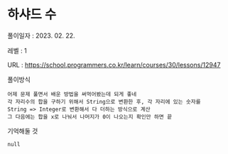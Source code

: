 # 하샤드 수  
풀이일자 : 2023. 02. 22.  
    
레벨 : 1    

URL : https://school.programmers.co.kr/learn/courses/30/lessons/12947  
    
풀이방식    

    어제 문제 풀면서 배운 방법을 써먹어봤는데 되게 좋네
    각 자리수의 합을 구하기 위해서 String으로 변환한 후, 각 자리에 있는 숫자를
    String => Integer로 변환해서 다 더하는 방식으로 계산
    그 다음에는 합을 x로 나눠서 나머지가 0이 나오는지 확인만 하면 끝

기억해둘 것  
    
    null
